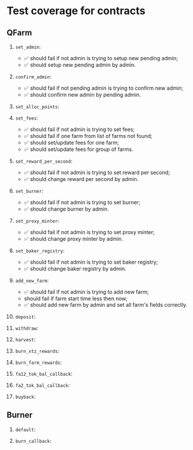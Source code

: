 # Test coverage for contracts

## QFarm

1. `set_admin`:

   - ✅ should fail if not admin is trying to setup new pending admin;
   - ✅ should setup new pending admin by admin.

2. `confirm_admin`:

   - ✅ should fail if not pending admin is trying to confirm new admin;
   - ✅ should confirm new admin by pending admin.

3. `set_alloc_points`:

4. `set_fees`:

   - ✅ should fail if not admin is trying to set fees;
   - ✅ should fail if one farm from list of farms not found;
   - ✅ should set/update fees for one farm;
   - ✅ should set/update fees for group of farms.

5. `set_reward_per_second`:

   - ✅ should fail if not admin is trying to set reward per second;
   - ✅ should change reward per second by admin.

6. `set_burner`:

   - ✅ should fail if not admin is trying to set burner;
   - ✅ should change burner by admin.

7. `set_proxy_minter`:

   - ✅ should fail if not admin is trying to set proxy minter;
   - ✅ should change proxy minter by admin.

8. `set_baker_registry`:

   - ✅ should fail if not admin is trying to set baker registry;
   - ✅ should change baker registry by admin.

9. `add_new_farm`:

   - ✅ should fail if not admin is trying to add new farm;
   - should fail if farm start time less then now;
   - ✅ should add new farm by admin and set all farm's fields correctly.

10. `deposit`:

11. `withdraw`:

12. `harvest`:

13. `burn_xtz_rewards`:

14. `burn_farm_rewards`:

15. `fa12_tok_bal_callback`:

16. `fa2_tok_bal_callback`:

17. `buyback`:

## Burner

1. `default`:

2. `burn_callback`:
